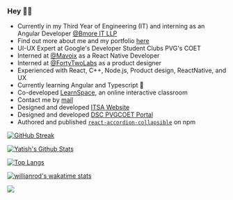 ### Hey 👋🏽

- Currently in my Third Year of Engineering (IT) and interning as an Angular Developer [@Bmore IT LLP](https://bmoreits.com/)
- Find out more about me and my portfolio [here](https://yatishkelkar.netlify.app/)
- UI-UX Expert at Google's Developer Student Clubs PVG's COET
- Interned at [@Mavoix](https://www.mavoix.in/) as a React Native Developer
- Interned at [@FortyTwoLabs](https://www.fortytwolabs.com/) as a product designer
- Experienced with React, C++, Node.js, Product design, ReactNative, and UX
- Currently learning Angular and Typescript 🚀
- Co-developed [LearnSpace](http://dbms-front.herokuapp.com/registerlogin), an online interactive classroom
- Contact me by [mail](mailto:yatish1606@gmail.com)
- Designed and developed [ITSA Website](https://itsa-pvg.github.io/website2021/)
- Designed and developed [DSC PVGCOET Portal](https://dscpvgcoet.github.io/)
- Authored and published [`react-accordion-collapsible`](https://www.npmjs.com/package/react-accordion-collapsible) on npm
 
[![GitHub Streak](https://github-readme-streak-stats.herokuapp.com/?user=yatish1606&theme=black-ice&hide_border=true&stroke=151515)](https://git.io/streak-stats)

[![Yatish's Github Stats](https://github-readme-stats.vercel.app/api?username=yatish1606&show_icons=true&theme=dark&count_private=true&include_all_commits=true&hide_border=true)](https://github.com/anuraghazra/github-readme-stats)

[![Top Langs](https://github-readme-stats.vercel.app/api/top-langs/?username=yatish1606&layout=compact&langs_count=10&theme=dark&hide_border=true)](https://github.com/anuraghazra/github-readme-stats)
 
 [![willianrod's wakatime stats](https://github-readme-stats.vercel.app/api/wakatime?username=yatish1606&custom_title=WeeklyCoding&layout=compact&theme=dark&hide_border=true)](https://github.com/anuraghazra/github-readme-stats)

![](https://komarev.com/ghpvc/?username=yatish1606&color=202020&label=Profile+Views)
